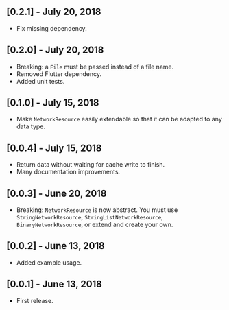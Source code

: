 ## [0.2.1] - July 20, 2018

* Fix missing dependency.

## [0.2.0] - July 20, 2018

* Breaking: a `File` must be passed instead of a file name.
* Removed Flutter dependency.
* Added unit tests.

## [0.1.0] - July 15, 2018

* Make `NetworkResource` easily extendable so that it can be adapted to any data type.

## [0.0.4] - July 15, 2018

* Return data without waiting for cache write to finish.
* Many documentation improvements.

## [0.0.3] - June 20, 2018

* Breaking: `NetworkResource` is now abstract. You must use `StringNetworkResource`, `StringListNetworkResource`, `BinaryNetworkResource`, or extend and create your own.

## [0.0.2] - June 13, 2018

* Added example usage.

## [0.0.1] - June 13, 2018

* First release.
